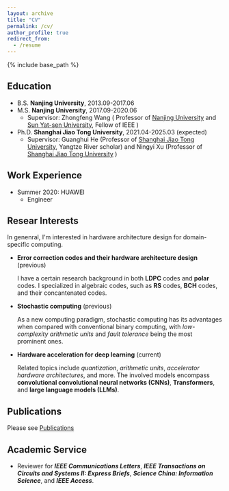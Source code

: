 ```yaml
---
layout: archive
title: "CV"
permalink: /cv/
author_profile: true
redirect_from:
  - /resume
---
```


{% include base_path %}

Education
------
* B.S. **Nanjing University**, 2013.09-2017.06
* M.S. **Nanjing University**, 2017.09-2020.06
  * Supervisor: Zhongfeng Wang ( Professor of [Nanjing University](https://ese.nju.edu.cn/wzf_24054/list.htm) and [Sun Yat-sen University](https://sic.sysu.edu.cn/members/t01/1408707.htm), Fellow of IEEE )
* Ph.D. **Shanghai Jiao Tong University**, 2021.04-2025.03 (expected)
  * Supervisor: Guanghui He (Professor of [Shanghai Jiao Tong University](https://dmne.sjtu.edu.cn/dmne/faculty/heguanghui/), Yangtze River scholar) and Ningyi Xu (Professor of [Shanghai Jiao Tong University](http://www.qingyuan.sjtu.edu.cn/a/xu-ning-yi-1.html) )

Work Experience
------
* Summer 2020: HUAWEI
  * Engineer
  
Resear Interests
------
In genenral, I'm interested in hardware architecture design for domain-specific computing.

* **Error correction codes and their hardware architecture design** (previous)
  
  I have a certain research background in both **LDPC** codes and **polar** codes. I specialized in algebraic codes, such as **RS** codes, **BCH** codes, and their concantenated codes.
* **Stochastic computing** (previous)

  As a new computing paradigm, stochastic computing has its advantages when compared with conventional binary computing, with *low-complexity arithmetic units* and *fault tolerance* being the most prominent ones.
* **Hardware acceleration for deep learning** (current)

  Related topics include *quantization*, *arithmetic units*, *accelerator hardware architectures*, and more. The involved models encompass **convolutional convolutional neural networks (CNNs)**, **Transformers**, and **large language models (LLMs)**.

Publications
------
Please see [Publications](https://newdriverlee.github.io/publications/)
  
Academic Service
------
* Reviewer for ***IEEE Communications Letters***, ***IEEE Transactions on Circuits and Systems II: Express Briefs***, ***Science China: Information Science***, and ***IEEE Access***.
